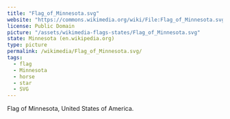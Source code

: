 ```yaml
---
title: "Flag_of_Minnesota.svg"
website: "https://commons.wikimedia.org/wiki/File:Flag_of_Minnesota.svg"
license: Public Domain
picture: "/assets/wikimedia-flags-states/Flag_of_Minnesota.svg"
state: Minnesota (en.wikipedia.org)
type: picture
permalink: /wikimedia/Flag_of_Minnesota.svg/
tags:
  - flag
  - Minnesota
  - horse
  - star
  - SVG
---
```

Flag of Minnesota, United States of America.